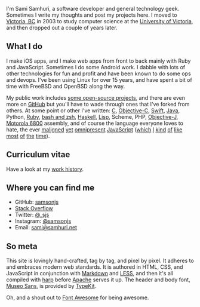 I'm Sami Samhuri, a software developer and general technology geek. Sometimes
I write my thoughts and post my projects here. I moved to [Victoria, BC][vic]
in 2003 to study computer science at the [University of Victoria][uvic], and
then dropped out a couple of years later.

[vic]: http://en.wikipedia.org/wiki/Victoria,_British_Columbia
[uvic]: http://uvic.ca


## What I do

I make iOS apps, and I make web apps from front to back mainly with Ruby and
JavaScript. Sometimes I do some Android work. I dabble with lots of other technologies
for fun and profit and have been known to do some ops and devops. I've been using
Linux for over 15 years, and have spent a bit of time with 
FreeBSD and OpenBSD along the way.

My public work includes [some open-source projects][proj], and there are even
more on [GitHub][] but you'll have to wade through ones that I've forked from
others. At some point or other I've written: [C][], [Objective-C][objc],
[Swift][], [Java][], Python, [Ruby][], [bash and zsh][sh], [Haskell][], [Lisp][],
Scheme, PHP, [Objective-J][objj], [Motorola 6800][m6800] assembly, and of course the language everyone loves to hate, the ever
[maligned][pusher]
[yet][repl-edit]
[omnipresent][format]
[JavaScript][strftime]
([which][nw]
[I][kwikemon]
[kind][deferred]
[of][gitter]
[like][batteries]
[most][deferredviz]
[of][elisp]
[the][mojoext]
[time][node]).

[proj]: /projects
[GitHub]: https://github.com/samsonjs
[C]: /projects/lake
[objc]: https://github.com/samsonjs/samhuri.net-ios
[Swift]: https://github.com/krzysztofzablocki/KZLinkedConsole/commits?author=samsonjs
[Java]: /i-dont-write-java-for-fun
[Ruby]: /projects/compiler
[Haskell]: https://github.com/samsonjs/elschemo
[Lisp]: /projects/cheat.el
[objj]: https://github.com/samsonjs/cpwebsocket
[sh]: https://github.com/samsonjs/bin
[m6800]: https://en.wikipedia.org/wiki/Motorola_6800_family
[strftime]: /projects/strftime
[format]: https://github.com/samsonjs/format
[node]: https://github.com/samsonjs/node/commits?author=samsonjs
[repl-edit]: https://github.com/samsonjs/repl-edit
[pusher]: https://github.com/samsonjs/ThePusher
[nw]: https://github.com/samsonjs/NorthWatcher
[kwikemon]: https://github.com/samsonjs/kwikemon
[deferred]: https://github.com/samsonjs/deferred-js
[gitter]: https://github.com/samsonjs/gitter
[batteries]: https://github.com/samsonjs/batteries
[deferredviz]: https://github.com/samsonjs/DeferredVis-server
[elisp]: https://github.com/samsonjs/elisp.js
[mojoext]: https://github.com/samsonjs/Mojo.Ext

## Curriculum vitae

Have a look at my [work history](/cv).

## Where you can find me

- GitHub: [samsonjs][gh]
- [Stack Overflow][so]
- Twitter: [@_sjs][twttr]
- Instagram: [@samsonjs][ig]
- Email: [sami@samhuri.net][email]

[gh]: https://github.com/samsonjs
[so]: http://stackoverflow.com/users/188752/sami-samhuri
[twttr]: https://twitter.com/_sjs
[ig]: https://www.instagram.com/samsonjs/
[email]: mailto:sami@samhuri.net

## So meta

This site is lovingly hand-crafted, tag by tag, and pixel by pixel. It adheres to
and embraces modern web standards. It is authored in HTML, CSS, and JavaScript
in conjunction with [Markdown][Markdown] and [LESS][], and then it's all
compiled with [harp][] before [Apache][] serves it up. The header and body font,
[Museo Sans][Museo], is provided by [TypeKit][].

[Markdown]: http://daringfireball.net/projects/markdown/
[LESS]: http://lesscss.org
[harp]: http://harpjs.com
[Apache]: http://apache.org
[Museo]: http://www.exljbris.com/museosans.html
[TypeKit]: https://typekit.com/fonts

Oh, and a shout out to [Font Awesome][fa] for being awesome.
<i class="fa fa-thumbs-up" style="color: #ccc"></i>

[fa]: http://fontawesome.io
